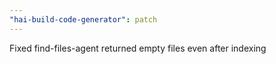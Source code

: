 ```yaml
---
"hai-build-code-generator": patch
---
```


Fixed find-files-agent returned empty files even after indexing
